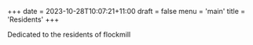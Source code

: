 +++
date = 2023-10-28T10:07:21+11:00
draft = false
menu = 'main'
title = 'Residents'
+++

Dedicated to the residents of flockmill
